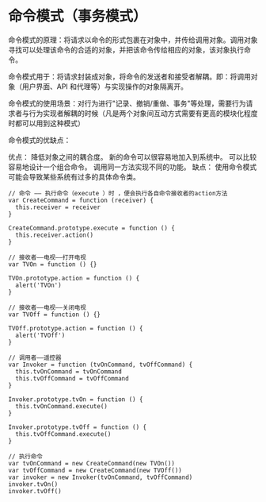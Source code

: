 # 命令模式（事务模式）

命令模式的原理：将请求以命令的形式包裹在对象中，并传给调用对象。调用对象寻找可以处理该命令的合适的对象，并把该命令传给相应的对象，该对象执行命令。

命令模式用于：将请求封装成对象，将命令的发送者和接受者解耦。即：将调用对象（用户界面、API 和代理等）与实现操作的对象隔离开。

命令模式的使用场景：对行为进行"记录、撤销/重做、事务"等处理，需要行为请求者与行为实现者解耦的时候（凡是两个对象间互动方式需要有更高的模块化程度时都可以用到这种模式）

命令模式的优缺点：

优点：
降低对象之间的耦合度。
新的命令可以很容易地加入到系统中。
可以比较容易地设计一个组合命令。
调用同一方法实现不同的功能。
缺点：
使用命令模式可能会导致某些系统有过多的具体命令类。

```
// 命令 —— 执行命令（execute ）时 ，便会执行各自命令接收者的action方法
var CreateCommand = function (receiver) {
  this.receiver = receiver
}

CreateCommand.prototype.execute = function () {
  this.receiver.action()
}

// 接收者——电视——打开电视
var TVOn = function () {}

TVOn.prototype.action = function () {
  alert('TVOn')
}

// 接收者——电视——关闭电视
var TVOff = function () {}

TVOff.prototype.action = function () {
  alert('TVOff')
}

// 调用者——遥控器
var Invoker = function (tvOnCommand, tvOffCommand) {
  this.tvOnCommand = tvOnCommand
  this.tvOffCommand = tvOffCommand
}

Invoker.prototype.tvOn = function () {
  this.tvOnCommand.execute()
}

Invoker.prototype.tvOff = function () {
  this.tvOffCommand.execute()
}

// 执行命令
var tvOnCommand = new CreateCommand(new TVOn())
var tvOffCommand = new CreateCommand(new TVOff())
var invoker = new Invoker(tvOnCommand, tvOffCommand)
invoker.tvOn()
invoker.tvOff()

```
